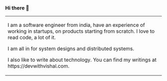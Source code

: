 ### Hi there 👋

<table>
<tr>
  <td width>
<p>I am a software engineer from india, have an experience of working in startups, on products starting from scratch. I love to read code, a lot of it.</p>
<p>I am all in for system designs and distributed systems.</p>
<p>I also like to write about technology. You can find my writings at https://devwithvishal.com.</p>
<!-- <p>Go + VSCode+ iterm2+ docker+ zsh+ oh-my-zsh.</p> -->
</td>
</tr>
</table>
